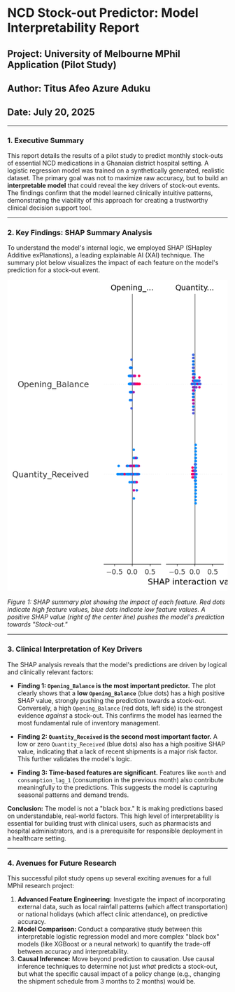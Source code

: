 # NCD Stock-out Predictor: Model Interpretability Report

## Project: University of Melbourne MPhil Application (Pilot Study)
## Author: Titus Afeo Azure Aduku
## Date: July 20, 2025

---

### 1. Executive Summary

This report details the results of a pilot study to predict monthly stock-outs of essential NCD medications in a Ghanaian district hospital setting. A logistic regression model was trained on a synthetically generated, realistic dataset. The primary goal was not to maximize raw accuracy, but to build an **interpretable model** that could reveal the key drivers of stock-out events. The findings confirm that the model learned clinically intuitive patterns, demonstrating the viability of this approach for creating a trustworthy clinical decision support tool.

---

### 2. Key Findings: SHAP Summary Analysis

To understand the model's internal logic, we employed SHAP (SHapley Additive exPlanations), a leading explainable AI (XAI) technique. The summary plot below visualizes the impact of each feature on the model's prediction for a stock-out event.

![SHAP Summary Plot](shap_summary_plot.png)

*Figure 1: SHAP summary plot showing the impact of each feature. Red dots indicate high feature values, blue dots indicate low feature values. A positive SHAP value (right of the center line) pushes the model's prediction towards "Stock-out."*

---

### 3. Clinical Interpretation of Key Drivers

The SHAP analysis reveals that the model's predictions are driven by logical and clinically relevant factors:

*   **Finding 1: `Opening_Balance` is the most important predictor.** The plot clearly shows that a **low `Opening_Balance`** (blue dots) has a high positive SHAP value, strongly pushing the prediction towards a stock-out. Conversely, a high `Opening_Balance` (red dots, left side) is the strongest evidence *against* a stock-out. This confirms the model has learned the most fundamental rule of inventory management.

*   **Finding 2: `Quantity_Received` is the second most important factor.** A low or zero `Quantity_Received` (blue dots) also has a high positive SHAP value, indicating that a lack of recent shipments is a major risk factor. This further validates the model's logic.

*   **Finding 3: Time-based features are significant.** Features like `month` and `consumption_lag_1` (consumption in the previous month) also contribute meaningfully to the predictions. This suggests the model is capturing seasonal patterns and demand trends.

**Conclusion:** The model is not a "black box." It is making predictions based on understandable, real-world factors. This high level of interpretability is essential for building trust with clinical users, such as pharmacists and hospital administrators, and is a prerequisite for responsible deployment in a healthcare setting.

---

### 4. Avenues for Future Research

This successful pilot study opens up several exciting avenues for a full MPhil research project:

1.  **Advanced Feature Engineering:** Investigate the impact of incorporating external data, such as local rainfall patterns (which affect transportation) or national holidays (which affect clinic attendance), on predictive accuracy.
2.  **Model Comparison:** Conduct a comparative study between this interpretable logistic regression model and more complex "black box" models (like XGBoost or a neural network) to quantify the trade-off between accuracy and interpretability.
3.  **Causal Inference:** Move beyond prediction to causation. Use causal inference techniques to determine not just *what* predicts a stock-out, but what the specific causal impact of a policy change (e.g., changing the shipment schedule from 3 months to 2 months) would be.

